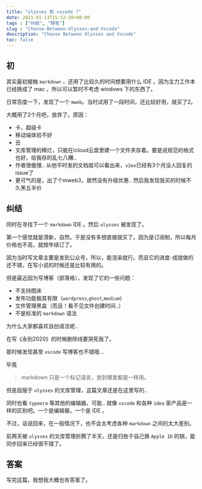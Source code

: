 ```yaml
---
title: "ulysses 和 vscode ?"
date: 2021-01-13T15:52:58+08:00
tags : ["纠结", "随笔"]
slug : "Choose-Between-Ulysses-and-Vscode"
description: "Choose Between Ulysses and Vscode"
toc: false
---
```


## 初

其实最初接触 `markdown` ，还用了比较久的时间想要用什么 IDE 。因为主力工作本已经换成了 mac ，所以可以暂时不考虑 windows 下的东西了。

日常百度一下，发现了一个 `mweb`。当时试用了一段时间，还比较好用，就买了2。

大概用了2个月吧，放弃了。原因：

* 卡，超级卡
* 移动端体验不好
* 丑
* 文库管理的稀烂，只能在icloud云盘里建一个文件夹存着。要是说规范的格式也好，给我存的乱七八糟..
* 作者很傲慢.. 从他平时发的文档就可以看出来，`v2ex`已经有3个月没人回复的issue了
* 更可气的是，出了个mweb3，居然没有升级优惠.. 然后我发现我买的时候不久黑五半价

## 纠结

同时在寻找下一个 `markdown` IDE 。然后 `ulysses` 被发现了。

第一个感觉就是清新，自然。于是没有多想直接就买了。因为是订阅制，所以每月价格也不高，就按年续订了。

因为当时写文章主要是发到公众号，所以，能渲染就行。而且它的进度-成就做的还不错，在写小说的时候还是比较有用的。

但是最近因为写博客（部落格），发现了它的一些问题：

* 不支持图床
* 发布功能极其有限（`wordpress`,`ghost`,`medium`）
* 文件管理黑盒（而且！看不见文件创建时间..）
* 不是标准的 `markdown` 语法

为什么大家都喜欢自创语法呢..

在写《永别2020》的时候删除线要哭死我了。

那时候发现甚至 `vscode` 写博客也不错哦…

毕竟

> markdown 只是一个标记语言，放到哪里都是一样用。

但是屈服于 `ulysses` 的文库管理，这篇文章还是在这里写的..

同时也看 `typeora` 等其他的编辑器，可能.. 就像 `vscode` 和各种 `idea` 家产品是一样的区别吧。一个是编辑器，一个是 IDE 。

不过，话说回来，在一般情况下，也不会太考虑各种 `markdown` 之间的太大差别。

前两天被 `ulysses` 的文库管理折腾了半天，还是归咎于自己换 `Apple ID` 的锅，能同步回来已经很不错了。

## 答案

写完这篇，我想我大概也有答案了。
